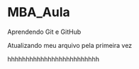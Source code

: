 # MBA\_Aula

Aprendendo Git e GitHub



Atualizando meu arquivo pela primeira vez





hhhhhhhhhhhhhhhhhhhhhhhhh

